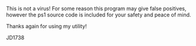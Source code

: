 This is not a virus! For some reason this program may give false positives, however the ps1 source code is included for your safety and peace of mind. 

Thanks again for using my utility!

JD1738
